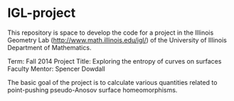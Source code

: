 IGL-project
===========

This repository is space to develop the code for a project in the Illinois Geometry Lab (http://www.math.illinois.edu/igl/) of the University of Illinois Department of Mathematics.

Term: Fall 2014
Project Title: Exploring the entropy of curves on surfaces
Faculty Mentor: Spencer Dowdall

The basic goal of the project is to calculate various quantities related to point-pushing pseudo-Anosov surface homeomorphisms.